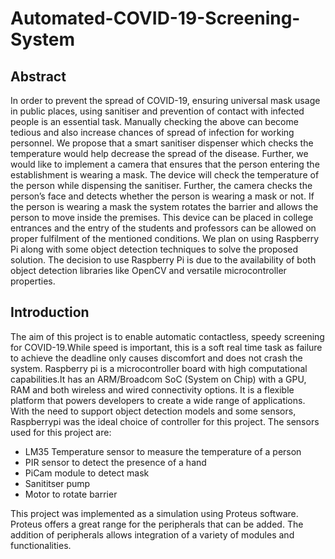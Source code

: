 # Automated-COVID-19-Screening-System

## Abstract 
In order to prevent the spread of COVID-19, ensuring universal mask usage in public places, using sanitiser and prevention of contact with infected people is an essential task. Manually checking the above can become tedious and also increase chances of spread of infection for working personnel. We propose that a smart sanitiser dispenser which checks the temperature would help decrease the spread of the disease. Further, we would like to implement a camera that ensures that the person entering the establishment is wearing a mask. The device will check the temperature of the person while dispensing the sanitiser. Further, the camera checks the person’s face and detects whether the person is wearing a mask or not. If the person is wearing a mask the system rotates the barrier and allows the person to move inside the premises. This device can be placed in college entrances and the entry of the students and professors can be allowed on proper fulfilment of the mentioned conditions. We plan on using Raspberry Pi along with some object detection techniques to solve the proposed solution. The decision to use Raspberry Pi is due to the availability of both object detection libraries like OpenCV and versatile microcontroller properties.


## Introduction
The aim of this project is to enable automatic contactless, speedy screening for COVID-19.While speed is important, this is a soft real time task as failure to achieve the deadline only causes discomfort and does not crash the system. Raspberry pi is a microcontroller board with high computational capabilities.It has an ARM/Broadcom SoC (System on Chip) with a GPU, RAM and both wireless and wired connectivity options. It is a flexible platform that powers developers to create a wide range of applications. With the need to support object detection models and some sensors, Raspberrypi was the ideal choice of controller for this project. The sensors used for this project are:
- LM35 Temperature sensor to measure the temperature of a person
- PIR sensor to detect the presence of a hand
- PiCam module to detect mask
- Sanititser pump
- Motor to rotate barrier 

This project was implemented as a simulation using Proteus software. Proteus offers a great range for the peripherals that can be added. The addition of peripherals allows integration of a variety of modules and functionalities.
